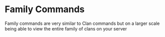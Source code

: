 # Family Commands

Family commands are very similar to Clan commands but on a larger scale being able to view the entire family of clans on your server

